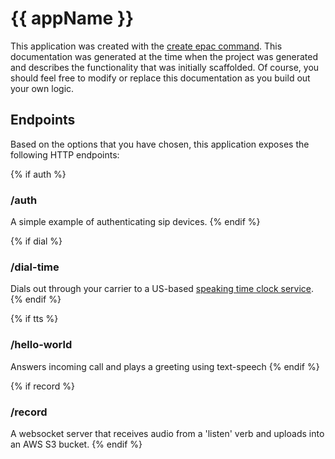 # {{ appName }}

This application was created with the [create epac command](https://www.npmjs.com/package/create-epac-app).  This documentation was generated at the time when the project was generated and describes the functionality that was initially scaffolded.  Of course, you should feel free to modify or replace this documentation as you build out your own logic.

## Endpoints

Based on the options that you have chosen, this application exposes the following HTTP endpoints:

{% if auth %}
### /auth
A simple example of authenticating sip devices.
{% endif %}

{% if dial %}
### /dial-time
Dials out through your carrier to a US-based [speaking time clock service](https://www.nist.gov/time-distribution/radio-station-wwv/telephone-time-day-service).
{% endif %}

{% if tts %}
### /hello-world
Answers incoming call and plays a greeting using text-speech
{% endif %}

{% if record %}
### /record
A websocket server that receives audio from a 'listen' verb and uploads into an AWS S3 bucket.
{% endif %}


